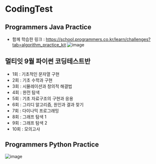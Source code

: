 # CodingTest
## Programmers Java Practice
- 함께 학습한 링크 : https://school.programmers.co.kr/learn/challenges?tab=algorithm_practice_kit
![image](https://github.com/Goinging98/CodingTest/assets/38778937/aff9489f-ded2-4cbd-a1e2-8f387901bec7)

## 멀티잇 9월 파이썬 코딩테스트반
- 1회 : 기초적인 문자열 구현
- 2회 : 기초 수학과 구현
- 3회 : 시뮬레이션과 창의적 해결법
- 4회 : 완전 탐색
- 5회 : 기초 자료구조의 구현과 응용
- 6회 : 그리디 알고리즘, 원인과 결과 찾기
- 7회 : 다이나믹 프로그래밍
- 8회 : 그래프 탐색 1
- 9회 : 그래프 탐색 2
- 10회 : 모의고사 


## Programmers Python Practice 
![image](https://github.com/Goinging98/CodingTest/assets/38778937/aff9489f-ded2-4cbd-a1e2-8f387901bec7)
